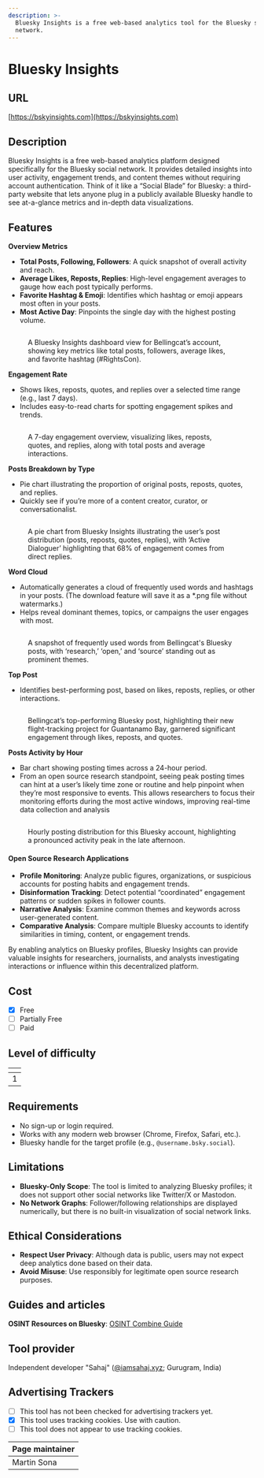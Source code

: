 ```yaml
---
description: >-
  Bluesky Insights is a free web-based analytics tool for the Bluesky social
  network.
---
```


# Bluesky Insights

## URL

[https://bskyinsights.com](https://bskyinsights.com)

## Description

Bluesky Insights is a free web-based analytics platform designed specifically for the Bluesky social network. It provides detailed insights into user activity, engagement trends, and content themes without requiring account authentication. Think of it like a “Social Blade” for Bluesky: a third-party website that lets anyone plug in a publicly available Bluesky handle to see at-a-glance metrics and in-depth data visualizations.

## **Features**

**Overview Metrics**

* **Total Posts, Following, Followers**: A quick snapshot of overall activity and reach.
* **Average Likes, Reposts, Replies**: High-level engagement averages to gauge how each post typically performs.
* **Favorite Hashtag & Emoji**: Identifies which hashtag or emoji appears most often in your posts.
* **Most Active Day**: Pinpoints the single day with the highest posting volume.

<figure><img src=".gitbook/assets/image.png" alt=""><figcaption><p>A Bluesky Insights dashboard view for Bellingcat’s account, showing key metrics like total posts, followers, average likes, and favorite hashtag (#RightsCon).</p></figcaption></figure>

**Engagement Rate**

* Shows likes, reposts, quotes, and replies over a selected time range (e.g., last 7 days).
* Includes easy-to-read charts for spotting engagement spikes and trends.

<figure><img src=".gitbook/assets/image (1).png" alt=""><figcaption><p>A 7-day engagement overview, visualizing likes, reposts, quotes, and replies, along with total posts and average interactions.</p></figcaption></figure>

**Posts Breakdown by Type**

* Pie chart illustrating the proportion of original posts, reposts, quotes, and replies.
* Quickly see if you’re more of a content creator, curator, or conversationalist.

<figure><img src=".gitbook/assets/image (2).png" alt=""><figcaption><p>A pie chart from Bluesky Insights illustrating the user’s post distribution (posts, reposts, quotes, replies), with ‘Active Dialoguer’ highlighting that 68% of engagement comes from direct replies.</p></figcaption></figure>

**Word Cloud**

* Automatically generates a cloud of frequently used words and hashtags in your posts. (The download feature will save it as a \*.png file without watermarks.)
* Helps reveal dominant themes, topics, or campaigns the user engages with most.

<figure><img src=".gitbook/assets/image (3).png" alt=""><figcaption><p>A snapshot of frequently used words from Bellingcat's Bluesky posts, with ‘research,’ ‘open,’ and ‘source’ standing out as prominent themes.</p></figcaption></figure>

**Top Post**

* Identifies best-performing post, based on likes, reposts, replies, or other interactions.

<figure><img src=".gitbook/assets/image (4).png" alt=""><figcaption><p>Bellingcat’s top-performing Bluesky post, highlighting their new flight-tracking project for Guantanamo Bay, garnered significant engagement through likes, reposts, and quotes.</p></figcaption></figure>

**Posts Activity by Hour**

* Bar chart showing posting times across a 24-hour period.
* From an open source research standpoint, seeing peak posting times can hint at a user’s likely time zone or routine and help pinpoint when they’re most responsive to events. This allows researchers to focus their monitoring efforts during the most active windows, improving real-time data collection and analysis

<figure><img src=".gitbook/assets/image (5).png" alt=""><figcaption><p>Hourly posting distribution for this Bluesky account, highlighting a pronounced activity peak in the late afternoon.</p></figcaption></figure>

#### **Open Source Research Applications**

* **Profile Monitoring**: Analyze public figures, organizations, or suspicious accounts for posting habits and engagement trends.
* **Disinformation Tracking**: Detect potential “coordinated” engagement patterns or sudden spikes in follower counts.
* **Narrative Analysis**: Examine common themes and keywords across user-generated content.
* **Comparative Analysis**: Compare multiple Bluesky accounts to identify similarities in timing, content, or engagement trends.

By enabling analytics on Bluesky profiles, Bluesky Insights can provide valuable insights for researchers, journalists, and analysts investigating interactions or influence within this decentralized platform.

## Cost

* [x] Free
* [ ] Partially Free
* [ ] Paid

## Level of difficulty

<table><thead><tr><th data-type="rating" data-max="5"></th></tr></thead><tbody><tr><td>1</td></tr></tbody></table>

## Requirements

* No sign-up or login required.
* Works with any modern web browser (Chrome, Firefox, Safari, etc.).
* Bluesky handle for the target profile (e.g., `@username.bsky.social`).

## Limitations

* **Bluesky-Only Scope**: The tool is limited to analyzing Bluesky profiles; it does not support other social networks like Twitter/X or Mastodon.
* **No Network Graphs**: Follower/following relationships are displayed numerically, but there is no built-in visualization of social network links.

## Ethical Considerations

* **Respect User Privacy**: Although data is public, users may not expect deep analytics done based on their data.
* **Avoid Misuse**: Use responsibly for legitimate open source research purposes.

## Guides and articles

**OSINT Resources on Bluesky**: [OSINT Combine Guide](https://www.osintcombine.com/post/bluesky-osint-guide)

## Tool provider

Independent developer "Sahaj" ([@](https://bsky.app/profile/iamsahaj.xyz)[iamsahaj.xyz](https://bsky.app/profile/iamsahaj.xyz); Gurugram, India)

## Advertising Trackers

* [ ] This tool has not been checked for advertising trackers yet.
* [x] This tool uses tracking cookies. Use with caution.
* [ ] This tool does not appear to use tracking cookies.

| Page maintainer |
| --------------- |
| Martin Sona     |
